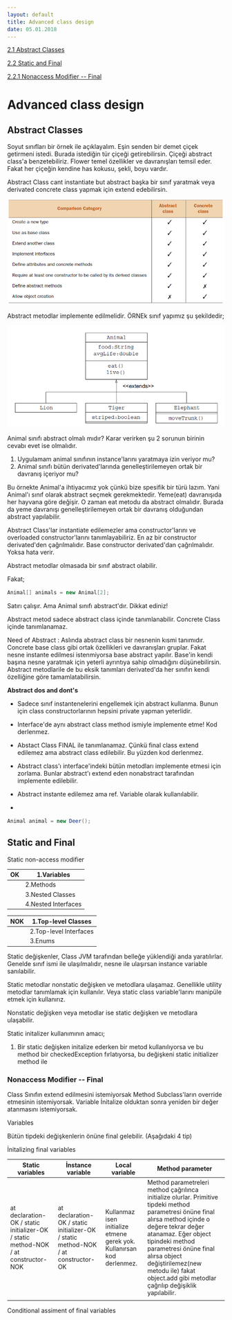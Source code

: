 ```yaml
---
layout: default
title: Advanced class design
date: 05.01.2018
---
```


[2.1 Abstract Classes](#abstract-classes)

[2.2 Static and Final](#static-and-final)

[2.2.1 Nonaccess Modifier -- Final](#nonaccess-modifier-final)

# Advanced class design

## Abstract Classes

Soyut sınıfları bir örnek ile açıklayalım. Eşin senden bir demet çiçek getirmeni istedi. Burada istediğin tür çiçeği getirebilirsin. Çiçeği abstract class'a benzetebiliriz. Flower temel özellikler ve davranışları temsil eder. Fakat her çiçeğin kendine has kokusu, şekli, boyu vardır.

Abstract Class cant instantiate but abstract başka bir sınıf yaratmak veya derivated concrete class yapmak için extend edebilirsin.

![](media/image1-.png)

Abstract metodlar implemente edilmelidir. ÖRNEk sınıf yapımız şu şekildedir;

![](media/image2-.png)



Animal sınıfı abstract olmalı mıdır? Karar verirken şu 2 sorunun birinin cevabı evet ise olmalıdır.

1. Uygulamam animal sınıfının instance'larını yaratmaya izin veriyor mu?
2. Animal sınıfı bütün derivated'larında genelleştirilemeyen ortak bir davranış içeriyor mu?

Bu örnekte Animal'a ihtiyacımız yok çünkü bize spesifik bir türü lazım. Yani Animal'ı sınıf olarak abstract seçmek gerekmektedir. Yeme(eat) davranışıda her hayvana göre değişir. O zaman eat metodu da abstract olmalıdır. Burada da yeme davranışı genelleştirilemeyen ortak bir davranış olduğundan abstract yapılabilir.

Abstract Class'lar instantiate edilemezler ama constructor'larını ve overloaded constructor'larını tanımlayabiliriz. En az bir constructor derivated'den çağrılmalıdır. Base constructor derivated'dan çağrılmalıdır. Yoksa hata verir.

Abstract metodlar olmasada bir sınıf abstract olabilir.

Fakat;

```java
Animal[] animals = new Animal[2];
```

Satırı çalışır. Ama Animal sınıfı abstract'dır. Dikkat ediniz!

Abstract metod sadece abstract class içinde tanımlanabilir. Concrete Class içinde tanımlanamaz.

Need of Abstract : Aslında abstract class bir nesnenin kısmi tanımıdır. Concrete base class gibi ortak özellikleri ve davranışları gruplar. Fakat nesne instante edilmesi istenmiyorsa base abstract yapılır. Base'in kendi başına nesne yaratmak için yeterli ayrıntıya sahip olmadığını düşünebilirsin. Abstract metodlarile de bu eksik tanımları derivated'da her sınıfın kendi özelliğine göre tamamlatabilirsin.

**Abstract dos and dont's**

- Sadece sınıf instantenelerini engellemek için abstract kullanma. Bunun için class constructorlarının hepsini private yapman yeterlidir.

- Interface'de aynı abstract class method ismiyle implemente etme! Kod derlenmez.

- Abstact Class FINAL ile tanımlanamaz. Çünkü final class extend edilemez ama abstract class edilebilir. Bu yüzden kod derlenmez.

- Abstract class'ı interface'indeki bütün metodları implemente etmesi için zorlama. Bunlar abstract'ı extend eden nonabstract tarafından implemente edilebilir.

- Abstract instante edilemez ama ref. Variable olarak kullanılabilir.
- 

```java
Animal animal = new Deer();
```



## Static and Final

Static non-access modifier

| OK   | 1.Variables         |
| ---- | ------------------- |
|      | 2.Methods           |
|      | 3.Nested Classes    |
|      | 4.Nested Interfaces |

| NOK  | 1.Top-level Classes    |
| ---- | ---------------------- |
|      | 2.Top-level Interfaces |
|      | 3.Enums                |



Static değişkenler, Class JVM tarafından belleğe yüklendiği anda yaratılırlar. Genelde sınıf ismi ile ulaşılmalıdır, nesne ile ulaşırsan instance variable sanılabilir.

Static metodlar nonstatic değişken ve metodlara ulaşamaz. Genellikle utility metodlar tanımlamak için kullanılır. Veya static class variable'larını manipüle etmek için kullanırız.

Nonstatic değişken veya metodlar ise static değişken ve metodlara ulaşabilir.

Static initalizer kullanımının amacı;

1. Bir static değişken initalize ederken bir metod kullanılıyorsa ve bu method bir checkedException fırlatıyorsa, bu değişkeni static initializer method ile

### Nonaccess Modifier -- Final

  Class      	Sınıfın extend edilmesini istemiyorsak
  Method     	Subclass'ların override etmesinin istemiyorsak.
  Variable   	İnitalize olduktan sonra yeniden bir değer atanmasını istemiyorsak.

Variables

Bütün tipdeki değişkenlerin önüne final gelebilir. (Aşağıdaki 4 tip)

İnitalizing final variables

| **Static variables**                                         | **İnstance variable**                                        | **Local variable**                                           | **Method parameter**                                         |
| ------------------------------------------------------------ | ------------------------------------------------------------ | ------------------------------------------------------------ | ------------------------------------------------------------ |
| at declaration-OK / static initializer-OK / static method-NOK / at constructor-NOK | at declaration-OK / static initializer-OK / static method-NOK / at constructor-OK | Kullanmaz isen initialize etmene gerek yok. Kullanırsan kod derlenmez. | Method parametreleri method çağrılınca initialize olurlar. Primitive tipdeki method parametresi önüne final alırsa method içinde o değere tekrar değer atanamaz. Eğer object tipindeki method parametresi önüne final alırsa object değiştirilemez(new metodu ile) fakat object.add gibi metodlar çağrılıp değişiklik yapılabilir. |
|                                                              |                                                              |                                                              |                                                              |



Conditional assiment of final variables